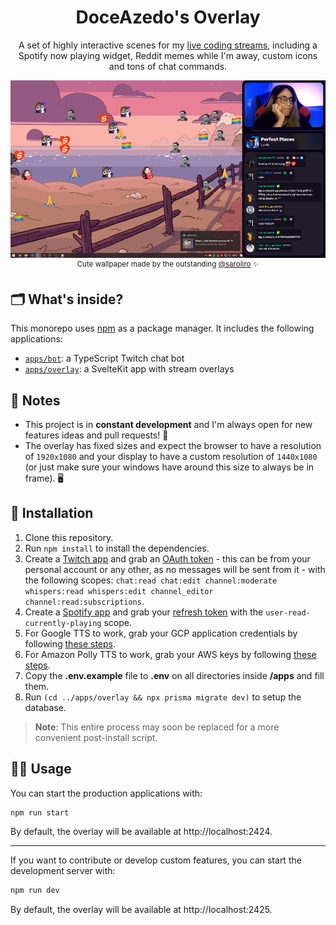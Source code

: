 <h1 align="center">DoceAzedo's Overlay</h1>

<p align="center">
  A set of highly interactive scenes for my <a href="https://twitch.tv/doceazedo911">live coding streams</a>, including a Spotify now playing widget, Reddit memes while I'm away, custom icons and tons of chat commands.
</p>

<p align="center">
  <img src="./apps/overlay/static/assets/img/screenshot.png" />
  <sup>Cute wallpaper made by the outstanding <a href="https://twitter.com/saroliro/status/1417469066604859393">@saroliro</a> ✨</sup>
</p>

## 🗂 What's inside?

This monorepo uses [npm](https://www.npmjs.com/) as a package manager. It includes the following applications:

- [`apps/bot`](./apps/bot): a TypeScript Twitch chat bot
- [`apps/overlay`](./apps/overlay): a SvelteKit app with stream overlays

## 📝 Notes

- This project is in **constant development** and I'm always open for new features ideas and pull requests! 🥳
- The overlay has fixed sizes and expect the browser to have a resolution of `1920x1080` and your display to have a custom resolution of `1440x1080` (or just make sure your windows have around this size to always be in frame). 🖥

## 🧰 Installation

1. Clone this repository.
2. Run `npm install` to install the dependencies.
3. Create a [Twitch app](https://dev.twitch.tv/docs/authentication/register-app) and grab an [OAuth token](https://twitchapps.com/tokengen) - this can be from your personal account or any other, as no messages will be sent from it - with the following scopes: `chat:read chat:edit channel:moderate whispers:read whispers:edit channel_editor channel:read:subscriptions`.
4. Create a [Spotify app](https://developer.spotify.com/dashboard/login) and grab your [refresh token](https://benwiz.com/blog/create-spotify-refresh-token) with the `user-read-currently-playing` scope.
5. For Google TTS to work, grab your GCP application credentials by following [these steps](https://www.npmjs.com/package/@google-cloud/text-to-speech#before-you-begin).
6. For Amazon Polly TTS to work, grab your AWS keys by following [these steps](https://docs.aws.amazon.com/polly/latest/dg/setting-up.html).
7. Copy the **.env.example** file to **.env** on all directories inside **/apps** and fill them.
8. Run `(cd ../apps/overlay && npx prisma migrate dev)` to setup the database.

> **Note**: This entire process may soon be replaced for a more convenient post-install script.

## 🤹‍♂️ Usage

You can start the production applications with:

```bash
npm run start
```

By default, the overlay will be available at http://localhost:2424.

---

If you want to contribute or develop custom features, you can start the development server with:

```bash
npm run dev
```

By default, the overlay will be available at http://localhost:2425.
